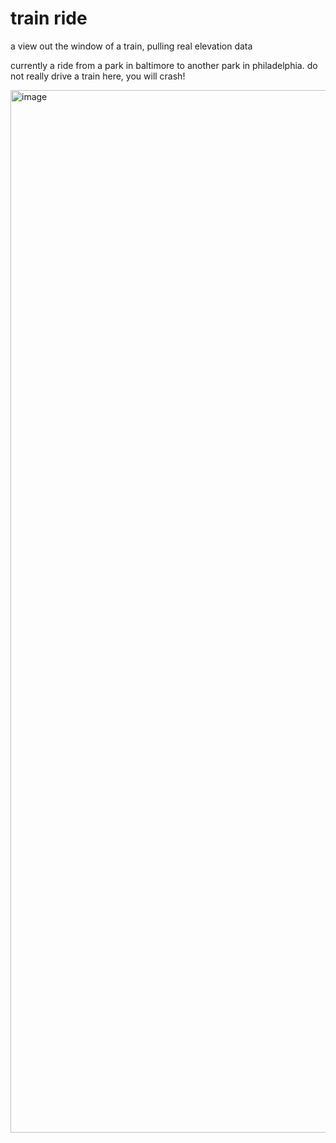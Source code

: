 # train ride

a view out the window of a train, pulling real elevation data

currently a ride from a park in baltimore to another park in philadelphia. do not really drive a train here, you will crash!

<img width="1668" alt="image" src="https://user-images.githubusercontent.com/693511/153324992-70be0ece-b2a4-41a9-a86a-f084bba14e38.png">
